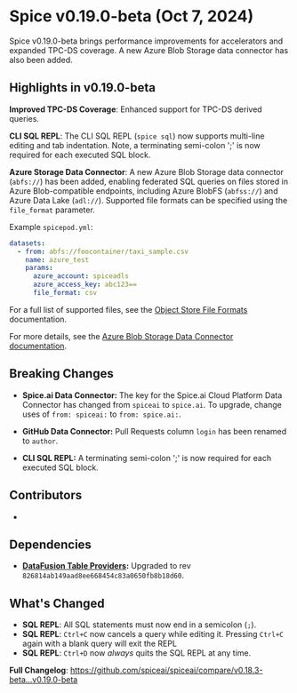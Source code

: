 # Spice v0.19.0-beta (Oct 7, 2024)

Spice v0.19.0-beta brings performance improvements for accelerators and expanded TPC-DS coverage. A new Azure Blob Storage data connector has also been added.

## Highlights in v0.19.0-beta

**Improved TPC-DS Coverage**: Enhanced support for TPC-DS derived queries.

**CLI SQL REPL**: The CLI SQL REPL (`spice sql`) now supports multi-line editing and tab indentation. Note, a terminating semi-colon ';' is now required for each executed SQL block.

**Azure Storage Data Connector**: A new Azure Blob Storage data connector (`abfs://`) has been added, enabling federated SQL queries on files stored in Azure Blob-compatible endpoints, including Azure BlobFS (`abfss://`) and Azure Data Lake (`adl://`). Supported file formats can be specified using the `file_format` parameter.

Example `spicepod.yml`:

```yaml
datasets:
  - from: abfs://foocontainer/taxi_sample.csv
    name: azure_test
    params:
      azure_account: spiceadls
      azure_access_key: abc123==
      file_format: csv
```

For a full list of supported files, see the [Object Store File Formats](/components/data-connectors/index.md#object-store-file-formats) documentation.

For more details, see the [Azure Blob Storage Data Connector documentation](https://docs.spiceai.org/components/data-connectors/github).

## Breaking Changes

- **Spice.ai Data Connector:** The key for the Spice.ai Cloud Platform Data Connector has changed from `spiceai` to `spice.ai`. To upgrade, change uses of `from: spiceai:` to `from: spice.ai:`.

- **GitHub Data Connector:** Pull Requests column `login` has been renamed to `author`.

- **CLI SQL REPL:** A terminating semi-colon ';' is now required for each executed SQL block.

## Contributors

-

## Dependencies

- **[DataFusion Table Providers](<(https://github.com/datafusion-contrib/datafusion-table-providers)>):** Upgraded to rev `826814ab149aad8ee668454c83a0650fb8b18d60`.

## What's Changed

- **SQL REPL**: All SQL statements must now end in a semicolon (`;`).
- **SQL REPL**: `Ctrl+C` now cancels a query while editing it. Pressing `Ctrl+C` again with a blank query will exit the REPL
- **SQL REPL**: `Ctrl+D` now _always_ quits the SQL REPL at any time.

**Full Changelog**: <https://github.com/spiceai/spiceai/compare/v0.18.3-beta...v0.19.0-beta>

```

```
